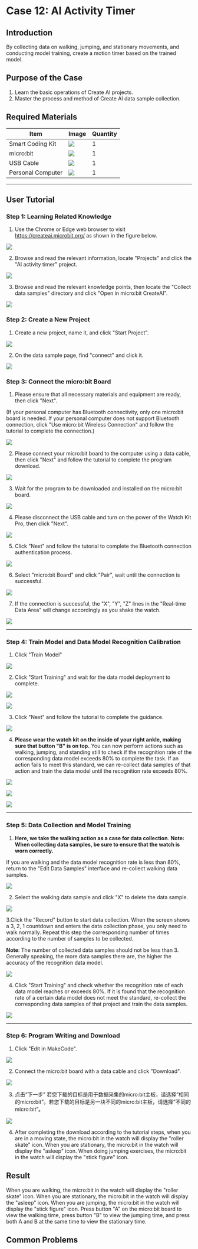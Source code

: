 #  Case 12: AI Activity Timer

## Introduction

By collecting data on walking, jumping, and stationary movements, and conducting model training, create a motion timer based on the trained model.

## Purpose of the Case

1. Learn the basic operations of Create AI projects.
2. Master the process and method of Create AI data sample collection.

## Required Materials

| Item              | Image                                                        | Quantity |
|--|--|--|
|Smart Coding Kit|![](https://wiki-media-ef.oss-cn-hongkong.aliyuncs.com/docs/microbit/getting-started/microbit-smart-coding-kit/Create%20AI/microbit-smart-coding-kit-create-ai-00.png)|1|
|micro:bit|![](https://wiki-media-ef.oss-cn-hongkong.aliyuncs.com/docs/microbit/getting-started/microbit-jacdac-smartexploration-kit/images/microbit%20%E6%AD%A3(1).png)|1|
|USB Cable|![](https://wiki-media-ef.oss-cn-hongkong.aliyuncs.com/docs/microbit/getting-started/microbit-jacdac-smartexploration-kit/images/sensor/usb%20cable1.png)|1|
|Personal Computer|![](https://wiki-media-ef.oss-cn-hongkong.aliyuncs.com/docs/microbit/interesting-case/microbit-smart-climate-kit/cases-libraries/images/microbit-smart-climate-kit-case-01-04.png)|1|

___
## User Tutorial

### Step 1: Learning Related Knowledge

1. Use the Chrome or Edge web browser to visit https://createai.microbit.org/ as shown in the figure below.

![](https://wiki-media-ef.oss-cn-hongkong.aliyuncs.com/docs/microbit/getting-started/microbit-smart-coding-kit/Create%20AI/case01/microbit-smart-coding-kit-create-ai-1.png)

2. Browse and read the relevant information, locate "Projects" and click the "AI activity timer" project.

![](https://wiki-media-ef.oss-cn-hongkong.aliyuncs.com/docs/microbit/getting-started/microbit-smart-coding-kit/Create%20AI/case02/microbit-smart-coding-kit-create-ai-case02.png)

3. Browse and read the relevant knowledge points, then locate the "Collect data samples" directory and click "Open in micro:bit CreateAI".

![](https://wiki-media-ef.oss-cn-hongkong.aliyuncs.com/docs/microbit/getting-started/microbit-smart-coding-kit/Create%20AI/case02/microbit-smart-coding-kit-create-ai-case03.png)

### Step 2: Create a New Project

1. Create a new project, name it, and click "Start Project".

![](https://wiki-media-ef.oss-cn-hongkong.aliyuncs.com/docs/microbit/getting-started/microbit-smart-coding-kit/Create%20AI/case01/microbit-smart-coding-kit-create-ai-4.png)

2. On the data sample page, find "connect" and click it.

![](https://wiki-media-ef.oss-cn-hongkong.aliyuncs.com/docs/microbit/getting-started/microbit-smart-coding-kit/Create%20AI/case02/microbit-smart-coding-kit-create-ai-case05.png)

### Step 3: Connect the micro:bit Board

1. Please ensure that all necessary materials and equipment are ready, then click "Next".

(If your personal computer has Bluetooth connectivity, only one micro:bit board is needed. If your personal computer does not support Bluetooth connection, click "Use micro:bit Wireless Connection" and follow the tutorial to complete the connection.)

![](https://wiki-media-ef.oss-cn-hongkong.aliyuncs.com/docs/microbit/getting-started/microbit-smart-coding-kit/Create%20AI/case01/microbit-smart-coding-kit-create-ai-6.png)

2. Please connect your micro:bit board to the computer using a data cable, then click "Next" and follow the tutorial to complete the program download.

![](https://wiki-media-ef.oss-cn-hongkong.aliyuncs.com/docs/microbit/getting-started/microbit-smart-coding-kit/Create%20AI/case01/microbit-smart-coding-kit-create-ai-7.png)

3. Wait for the program to be downloaded and installed on the micro:bit board.

![](https://wiki-media-ef.oss-cn-hongkong.aliyuncs.com/docs/microbit/getting-started/microbit-smart-coding-kit/Create%20AI/case01/microbit-smart-coding-kit-create-ai-8.png)

4. Please disconnect the USB cable and turn on the power of the Watch Kit Pro, then click "Next".

![](https://wiki-media-ef.oss-cn-hongkong.aliyuncs.com/docs/microbit/getting-started/microbit-smart-coding-kit/Create%20AI/case01/microbit-smart-coding-kit-create-ai-9.png)

5. Click "Next" and follow the tutorial to complete the Bluetooth connection authentication process.

![](https://wiki-media-ef.oss-cn-hongkong.aliyuncs.com/docs/microbit/getting-started/microbit-smart-coding-kit/Create%20AI/case01/microbit-smart-coding-kit-create-ai-10.png)

6. Select "micro:bit Board" and click "Pair", wait until the connection is successful.

![](https://wiki-media-ef.oss-cn-hongkong.aliyuncs.com/docs/microbit/getting-started/microbit-smart-coding-kit/Create%20AI/case01/microbit-smart-coding-kit-create-ai-11-1.png)

7. If the connection is successful, the "X", "Y", "Z" lines in the "Real-time Data Area" will change accordingly as you shake the watch.

![](https://wiki-media-ef.oss-cn-hongkong.aliyuncs.com/docs/microbit/getting-started/microbit-smart-coding-kit/Create%20AI/case02/microbit-smart-coding-kit-create-ai-case12.png)

---
### Step 4: Train Model and Data Model Recognition Calibration

1. Click "Train Model"

![](https://wiki-media-ef.oss-cn-hongkong.aliyuncs.com/docs/microbit/getting-started/microbit-smart-coding-kit/Create%20AI/case02/microbit-smart-coding-kit-create-ai-case13.png)

2. Click "Start Training" and wait for the data model deployment to complete.

![](https://wiki-media-ef.oss-cn-hongkong.aliyuncs.com/docs/microbit/getting-started/microbit-smart-coding-kit/Create%20AI/case01/microbit-smart-coding-kit-create-ai-14.png)

![](https://wiki-media-ef.oss-cn-hongkong.aliyuncs.com/docs/microbit/getting-started/microbit-smart-coding-kit/Create%20AI/case01/microbit-smart-coding-kit-create-ai-14-1.png)

3. Click "Next" and follow the tutorial to complete the guidance.

![](https://wiki-media-ef.oss-cn-hongkong.aliyuncs.com/docs/microbit/getting-started/microbit-smart-coding-kit/Create%20AI/case01/microbit-smart-coding-kit-create-ai-15.png)

4. **Please wear the watch kit on the inside of your right ankle, making sure that button "B" is on top.** You can now perform actions such as walking, jumping, and standing still to check if the recognition rate of the corresponding data model exceeds 80% to complete the task. If an action fails to meet this standard, we can re-collect data samples of that action and train the data model until the recognition rate exceeds 80%.

![](https://wiki-media-ef.oss-cn-hongkong.aliyuncs.com/docs/microbit/getting-started/microbit-smart-coding-kit/Create%20AI/case02/microbit-smart-coding-kit-create-ai-case16.png)

![](https://wiki-media-ef.oss-cn-hongkong.aliyuncs.com/docs/microbit/getting-started/microbit-smart-coding-kit/Create%20AI/case02/microbit-smart-coding-kit-create-ai-case17.png)

![](https://wiki-media-ef.oss-cn-hongkong.aliyuncs.com/docs/microbit/getting-started/microbit-smart-coding-kit/Create%20AI/case02/microbit-smart-coding-kit-create-ai-case18.png)

---
### Step 5: Data Collection and Model Training

1. **Here, we take the walking action as a case for data collection**.
   **Note: When collecting data samples, be sure to ensure that the watch is worn correctly.**

If you are walking and the data model recognition rate is less than 80%, return to the "Edit Data Samples" interface and re-collect walking data samples.

![](https://wiki-media-ef.oss-cn-hongkong.aliyuncs.com/docs/microbit/getting-started/microbit-smart-coding-kit/Create%20AI/case02/microbit-smart-coding-kit-create-ai-case19.png)

2. Select the walking data sample and click "X" to delete the data sample.

![](https://wiki-media-ef.oss-cn-hongkong.aliyuncs.com/docs/microbit/getting-started/microbit-smart-coding-kit/Create%20AI/case02/microbit-smart-coding-kit-create-ai-case20.png)

3.Click the "Record" button to start data collection. When the screen shows a 3, 2, 1 countdown and enters the data collection phase, you only need to walk normally. Repeat this step the corresponding number of times according to the number of samples to be collected.

**Note**: The number of collected data samples should not be less than 3. Generally speaking, the more data samples there are, the higher the accuracy of the recognition data model.

![](https://wiki-media-ef.oss-cn-hongkong.aliyuncs.com/docs/microbit/getting-started/microbit-smart-coding-kit/Create%20AI/case02/microbit-smart-coding-kit-create-ai-case21.png)

4. Click "Start Training" and check whether the recognition rate of each data model reaches or exceeds 80%. If it is found that the recognition rate of a certain data model does not meet the standard, re-collect the corresponding data samples of that project and train the data samples.

![](https://wiki-media-ef.oss-cn-hongkong.aliyuncs.com/docs/microbit/getting-started/microbit-smart-coding-kit/Create%20AI/case02/microbit-smart-coding-kit-create-ai-case22.png)

---
### Step 6: Program Writing and Download

1. Click "Edit in MakeCode".

![](https://wiki-media-ef.oss-cn-hongkong.aliyuncs.com/docs/microbit/getting-started/microbit-smart-coding-kit/Create%20AI/case01/microbit-smart-coding-kit-create-ai-18.png)

2. Connect the micro:bit board with a data cable and click "Download".

   

![](https://wiki-media-ef.oss-cn-hongkong.aliyuncs.com/docs/microbit/getting-started/microbit-smart-coding-kit/Create%20AI/case02/microbit-smart-coding-kit-create-ai-case24.jpg)

3. 点击“下一步”
若您下载的目标是用于数据采集的micro:bit主板，请选择“相同的micro:bit”。若您下载的目标是另一块不同的micro:bit主板，请选择“不同的micro:bit”。

![](https://wiki-media-ef.oss-cn-hongkong.aliyuncs.com/docs/microbit/getting-started/microbit-smart-coding-kit/Create%20AI/case01/microbit-smart-coding-kit-create-ai-20-1.png)

4. After completing the download according to the tutorial steps, when you are in a moving state, the micro:bit in the watch will display the "roller skate" icon. When you are stationary, the micro:bit in the watch will display the "asleep" icon. When doing jumping exercises, the micro:bit in the watch will display the "stick figure" icon.

## Result

When you are walking, the micro:bit in the watch will display the "roller skate" icon. When you are stationary, the micro:bit in the watch will display the "asleep" icon. When you are jumping, the micro:bit in the watch will display the "stick figure" icon. Press button "A" on the micro:bit board to view the walking time, press button "B" to view the jumping time, and press both A and B at the same time to view the stationary time.

## Common Problems

